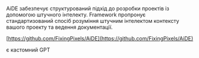 <!--
date: 2025-02-02T23:23:04.641Z
-->

AiDE забезпечує структурований підхід до розробки проектів із допомогою штучного інтелекту. Framework пропронує стандартизований спосіб розуміння штучним інтелектом контексту вашого проекту та ведення документації.

 [https://github.com/FixingPixels/AiDE](https://github.com/FixingPixels/AiDE)

є кастомний GPT
